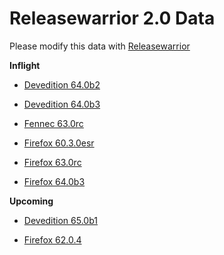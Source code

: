 

Releasewarrior 2.0 Data
=======================

Please modify this data with [Releasewarrior](https://github.com/mozilla-releng/releasewarrior-2.0)

**Inflight**

* [Devedition 64.0b2](/inflight/devedition/devedition-devedition-64.0b2.md)

* [Devedition 64.0b3](/inflight/devedition/devedition-devedition-64.0b3.md)

* [Fennec 63.0rc](/inflight/fennec/fennec-release-rc-63.0rc.md)

* [Firefox 60.3.0esr](/inflight/firefox/firefox-esr60-60.3.0esr.md)

* [Firefox 63.0rc](/inflight/firefox/firefox-release-rc-63.0rc.md)

* [Firefox 64.0b3](/inflight/firefox/firefox-beta-64.0b3.md)

**Upcoming**

* [Devedition 65.0b1](/upcoming/devedition/devedition-devedition-65.0b1.md)

* [Firefox 62.0.4](/upcoming/firefox/firefox-release-62.0.4.md)

